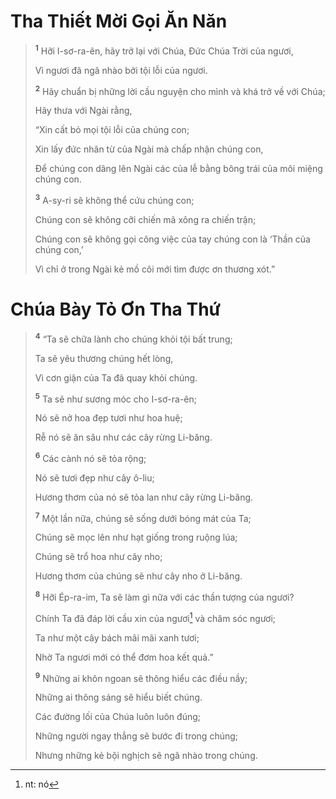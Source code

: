 # Tha Thiết Mời Gọi Ăn Năn

> <sup><b>1</b></sup> Hỡi I-sơ-ra-ên, hãy trở lại với Chúa, Ðức Chúa Trời của ngươi,
>
> Vì ngươi đã ngã nhào bởi tội lỗi của ngươi.
>
> <sup><b>2</b></sup> Hãy chuẩn bị những lời cầu nguyện cho mình và khá trở về với Chúa;
>
> Hãy thưa với Ngài rằng,
>
> “Xin cất bỏ mọi tội lỗi của chúng con;
>
> Xin lấy đức nhân từ của Ngài mà chấp nhận chúng con,
>
> Ðể chúng con dâng lên Ngài các của lễ bằng bông trái của môi miệng chúng con.
>
> <sup><b>3</b></sup> A-sy-ri sẽ không thể cứu chúng con;
>
> Chúng con sẽ không cỡi chiến mã xông ra chiến trận;
>
> Chúng con sẽ không gọi công việc của tay chúng con là ‘Thần của chúng con,’
>
> Vì chỉ ở trong Ngài kẻ mồ côi mới tìm được ơn thương xót.”

# Chúa Bày Tỏ Ơn Tha Thứ

> <sup><b>4</b></sup> “Ta sẽ chữa lành cho chúng khỏi tội bất trung;
>
> Ta sẽ yêu thương chúng hết lòng,
>
> Vì cơn giận của Ta đã quay khỏi chúng.
>
> <sup><b>5</b></sup> Ta sẽ như sương móc cho I-sơ-ra-ên;
>
> Nó sẽ nở hoa đẹp tươi như hoa huệ;
>
> Rễ nó sẽ ăn sâu như các cây rừng Li-băng.
>
> <sup><b>6</b></sup> Các cành nó sẽ tỏa rộng;
>
> Nó sẽ tươi đẹp như cây ô-liu;
>
> Hương thơm của nó sẽ tỏa lan như cây rừng Li-băng.
>
> <sup><b>7</b></sup> Một lần nữa, chúng sẽ sống dưới bóng mát của Ta;
>
> Chúng sẽ mọc lên như hạt giống trong ruộng lúa;
>
> Chúng sẽ trổ hoa như cây nho;
>
> Hương thơm của chúng sẽ như cây nho ở Li-băng.
>
> <sup><b>8</b></sup> Hỡi Ép-ra-im, Ta sẽ làm gì nữa với các thần tượng của ngươi?
>
> Chính Ta đã đáp lời cầu xin của ngươi[^1-25f5a960-c0dd-46a7-bd0a-5c5b302ec8da] và chăm sóc ngươi;
>
> Ta như một cây bách mãi mãi xanh tươi;
>
> Nhờ Ta ngươi mới có thể đơm hoa kết quả.”
>
> <sup><b>9</b></sup> Những ai khôn ngoan sẽ thông hiểu các điều nầy;
>
> Những ai thông sáng sẽ hiểu biết chúng.
>
> Các đường lối của Chúa luôn luôn đúng;
>
> Những người ngay thẳng sẽ bước đi trong chúng;
>
> Nhưng những kẻ bội nghịch sẽ ngã nhào trong chúng.

[^1-25f5a960-c0dd-46a7-bd0a-5c5b302ec8da]: nt: nó
